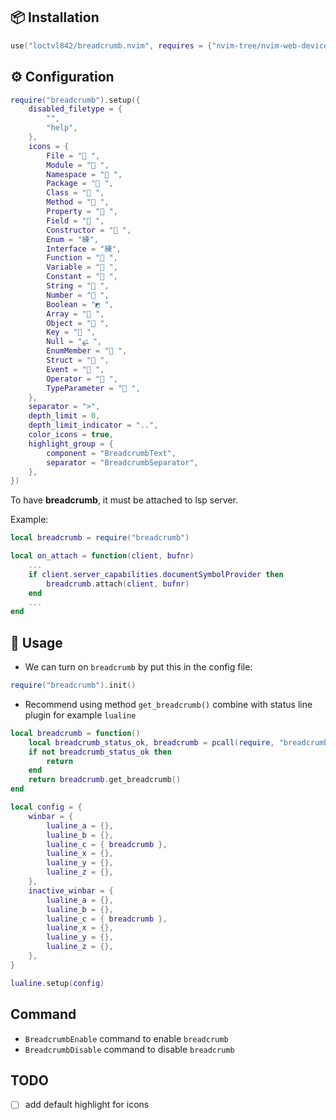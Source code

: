 ## 📦 Installation

```lua
use("loctvl842/breadcrumb.nvim", requires = {"nvim-tree/nvim-web-devicons"})
```

## ⚙️ Configuration

```lua
require("breadcrumb").setup({
	disabled_filetype = {
		"",
		"help",
	},
	icons = {
		File = " ",
		Module = " ",
		Namespace = " ",
		Package = " ",
		Class = " ",
		Method = " ",
		Property = " ",
		Field = " ",
		Constructor = " ",
		Enum = "練",
		Interface = "練",
		Function = " ",
		Variable = " ",
		Constant = " ",
		String = " ",
		Number = " ",
		Boolean = "◩ ",
		Array = " ",
		Object = " ",
		Key = " ",
		Null = "ﳠ ",
		EnumMember = " ",
		Struct = " ",
		Event = " ",
		Operator = " ",
		TypeParameter = " ",
	},
	separator = ">",
	depth_limit = 0,
	depth_limit_indicator = "..",
    color_icons = true,
	highlight_group = {
		component = "BreadcrumbText",
		separator = "BreadcrumbSeparator",
	},
})
```

To have **breadcrumb**, it must be attached to lsp server.

Example:
```lua
local breadcrumb = require("breadcrumb")

local on_attach = function(client, bufnr)
    ...
    if client.server_capabilities.documentSymbolProvider then
        breadcrumb.attach(client, bufnr)
    end
    ...
end
```

## 🚀 Usage
- We can turn on `breadcrumb` by put this in the config file:
```lua
require("breadcrumb").init()
```
- Recommend using method `get_breadcrumb()` combine with status line plugin for example `lualine`
```lua
local breadcrumb = function()
	local breadcrumb_status_ok, breadcrumb = pcall(require, "breadcrumb")
	if not breadcrumb_status_ok then
		return
	end
	return breadcrumb.get_breadcrumb()
end

local config = {
	winbar = {
		lualine_a = {},
		lualine_b = {},
		lualine_c = { breadcrumb },
		lualine_x = {},
		lualine_y = {},
		lualine_z = {},
	},
	inactive_winbar = {
		lualine_a = {},
		lualine_b = {},
		lualine_c = { breadcrumb },
		lualine_x = {},
		lualine_y = {},
		lualine_z = {},
	},
}

lualine.setup(config)
```

## Command
- `BreadcrumbEnable` command to enable `breadcrumb`
- `BreadcrumbDisable` command to disable `breadcrumb`

## TODO
- [ ] add default highlight for icons
